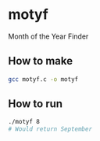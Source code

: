 # motyf
Month of the Year Finder

## How to make

```bash
gcc motyf.c -o motyf
```

## How to run

```bash
./motyf 8
# Would return September
```
